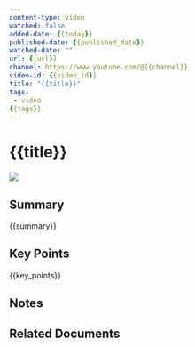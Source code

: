 ```yaml
---
content-type: video
watched: false
added-date: {{today}}
published-date: {{published_date}}
watched-date: ""
url: {{url}}
channel: https://www.youtube.com/@{{channel}}
video-id: {{video_id}}
title: "{{title}}"
tags:
 - video
{{tags}}
---
```


# {{title}}

![]({{url}})

## Summary
{{summary}}

## Key Points
{{key_points}}

## Notes


## Related Documents

